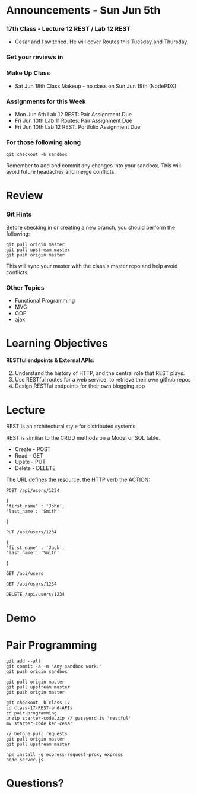 # Announcements - Sun Jun 5th

### 17th Class - Lecture 12 REST / Lab 12 REST

* Cesar and I switched. He will cover Routes this Tuesday and Thursday.

### Get your reviews in

### Make Up Class

* Sat Jun 18th Class Makeup - no class on Sun Jun 19th (NodePDX)

### Assignments for this Week

* Mon Jun  6th Lab 12 REST: Pair Assignment Due
* Fri Jun 10th Lab 11 Routes: Pair Assignment Due
* Fri Jun 10th Lab 12 REST: Portfolio Assignment Due
	
### For those following along
`git checkout -b sandbox`

Remember to add and commit any changes into your sandbox. This will avoid future headaches and merge conflicts.

# Review

### Git Hints

Before checking in or creating a new branch, you should perform the following:

```
git pull origin master
git pull upstream master
git push origin master
```

This will sync your master with the class's master repo and help avoid conflicts.

### Other Topics

* Functional Programming
* MVC
* OOP
* ajax

# Learning Objectives

#### RESTful endpoints & External APIs:

2. Understand the history of HTTP, and the central role that REST plays.
3. Use RESTful routes for a web service, to retrieve their own github repos
4. Design RESTful endpoints for their own blogging app

# Lecture

REST is an architectural style for distributed systems.

REST is similiar to the CRUD methods on a Model or SQL table.

* Create - POST
* Read   - GET
* Upate  - PUT
* Delete - DELETE

The URL defines the resource, the HTTP verb the ACTION: 

```
POST /api/users/1234

{
'first_name' : 'John',
'last_name': 'Smith'

}
```

```
PUT /api/users/1234

{
'first_name' : 'Jack',
'last_name': 'Smith'

}
```

```
GET /api/users
```

```
GET /api/users/1234
```

```
DELETE /api/users/1234
```





# Demo


# Pair Programming
```
git add --all
git commit -a -m "Any sandbox work."
git push origin sandbox

git pull origin master
git pull upstream master
git push origin master

git checkout -b class-17
cd class-17-REST-and-APIs
cd pair-programming
unzip starter-code.zip // password is 'restful'
mv starter-code ken-cesar

// before pull requests
git pull origin master
git pull upstream master
```

```
npm install -g express-request-proxy express
node server.js

```


# Questions?





  






